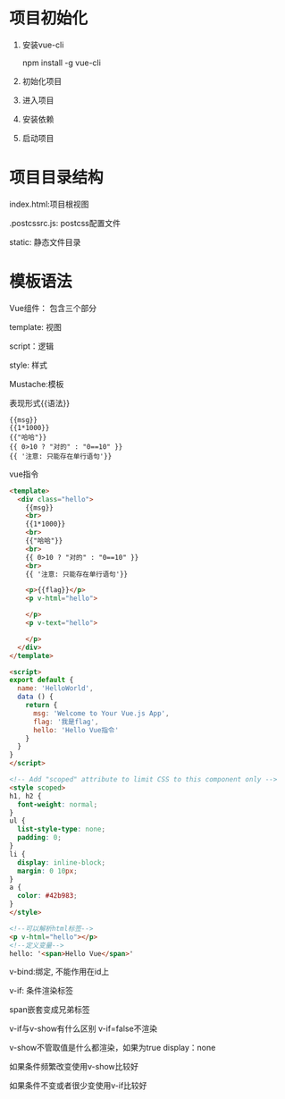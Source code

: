 # 项目初始化

1. 安装vue-cli 

   npm install -g vue-cli

2. 初始化项目

3. 进入项目

4. 安装依赖

5. 启动项目

# 项目目录结构

index.html:项目根视图

.postcssrc.js: postcss配置文件

static: 静态文件目录



# 模板语法

Vue组件： 包含三个部分

template: 视图

script：逻辑

style: 样式

 Mustache:模板

表现形式{{语法}}

```
{{msg}} 
{{1*1000}}
{{"哈哈"}}
{{ 0>10 ? "对的" : "0==10" }}
{{ '注意: 只能存在单行语句'}} 
```

vue指令

```html
<template>
  <div class="hello">
    {{msg}}
    <br>
    {{1*1000}}
    <br>
    {{"哈哈"}}
    <br>
    {{ 0>10 ? "对的" : "0==10" }}
    <br>
    {{ '注意: 只能存在单行语句'}}

    <p>{{flag}}</p>
    <p v-html="hello">

    </p>
    <p v-text="hello">

    </p>
  </div>
</template>

<script>
export default {
  name: 'HelloWorld',
  data () {
    return {
      msg: 'Welcome to Your Vue.js App',
      flag: '我是flag',
      hello: 'Hello Vue指令'
    }
  }
}
</script>

<!-- Add "scoped" attribute to limit CSS to this component only -->
<style scoped>
h1, h2 {
  font-weight: normal;
}
ul {
  list-style-type: none;
  padding: 0;
}
li {
  display: inline-block;
  margin: 0 10px;
}
a {
  color: #42b983;
}
</style>
```





```html
<!--可以解析html标签-->
<p v-html="hello"></p>
<!--定义变量-->
hello: '<span>Hello Vue</span>'

```



v-bind:绑定,    不能作用在id上



v-if: 条件渲染标签



span嵌套变成兄弟标签



v-if与v-show有什么区别  v-if=false不渲染

v-show不管取值是什么都渲染，如果为true display：none



如果条件频繁改变使用v-show比较好

如果条件不变或者很少变使用v-if比较好







